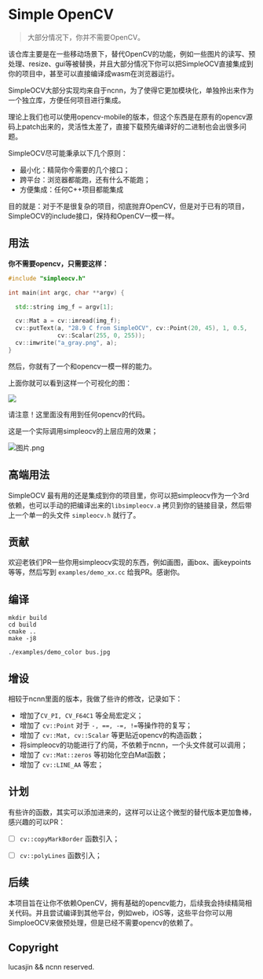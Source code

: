 # Simple OpenCV

> 大部分情况下，你并不需要OpenCV。

该仓库主要是在一些移动场景下，替代OpenCV的功能，例如一些图片的读写、预处理、resize、gui等被替换，并且大部分情况下你可以把SimpleOCV直接集成到你的项目中，甚至可以直接编译成wasm在浏览器运行。

SimpleOCV大部分实现均来自于ncnn，为了使得它更加模块化，单独拎出来作为一个独立库，方便任何项目进行集成。

理论上我们也可以使用opencv-mobile的版本，但这个东西是在原有的opencv源码上patch出来的，灵活性太差了，直接下载预先编译好的二进制也会出很多问题。

SimpleOCV尽可能秉承以下几个原则：

- 最小化：精简你今需要的几个接口；
- 跨平台：浏览器都能跑，还有什么不能跑；
- 方便集成：任何C++项目都能集成

目的就是：对于不是很复杂的项目，彻底抛弃OpenCV，但是对于已有的项目，SimpleOCV的include接口，保持和OpenCV一模一样。


## 用法

**你不需要opencv，只需要这样：**

```c++
#include "simpleocv.h"

int main(int argc, char **argv) {

  std::string img_f = argv[1];

  cv::Mat a = cv::imread(img_f);
  cv::putText(a, "28.9 C from SimpleOCV", cv::Point(20, 45), 1, 0.5,
              cv::Scalar(255, 0, 255));
  cv::imwrite("a_gray.png", a);
}
```

然后，你就有了一个和opencv一模一样的能力。

上面你就可以看到这样一个可视化的图：

![](https://raw.githubusercontent.com/jinfagang/public_images/master/20221221165207.png)

请注意！这里面没有用到任何opencv的代码。

这是一个实际调用simpleocv的上层应用的效果；

![图片.png](https://s2.loli.net/2022/12/22/sMY7iRP4mJGNQKC.png)


## 高端用法

SimpleOCV 最有用的还是集成到你的项目里，你可以把simpleocv作为一个3rd依赖，也可以手动的把编译出来的`libsimpleocv.a` 拷贝到你的链接目录，然后带上一个单一的头文件 `simpleocv.h` 就行了。



## 贡献

欢迎老铁们PR一些你用simpleocv实现的东西，例如画图，画box、画keypoints等等，然后写到 `examples/demo_xx.cc` 给我PR。感谢你。



## 编译

```
mkdir build
cd build
cmake ..
make -j8

./examples/demo_color bus.jpg
```

## 增设

相较于ncnn里面的版本，我做了些许的修改，记录如下：

- 增加了`CV_PI, CV_F64C1` 等全局宏定义；
- 增加了 `cv::Point` 对于 `-, ==, -=, !=`等操作符的复写；
- 增加了 `cv::Mat, cv::Scalar` 等更贴近opencv的构造函数；
- 将simpleocv的功能进行了约简，不依赖于ncnn，一个头文件就可以调用；
- 增加了 `cv::Mat::zeros` 等初始化空白Mat函数；
- 增加了 `cv::LINE_AA` 等宏；


## 计划

有些许的函数，其实可以添加进来的，这样可以让这个微型的替代版本更加鲁棒，感兴趣的可以PR：

- [ ] `cv::copyMarkBorder` 函数引入；
- [ ] `cv::polyLines` 函数引入；


## 后续

本项目旨在让你不依赖OpenCV，拥有基础的opencv能力，后续我会持续精简相关代码。并且尝试编译到其他平台，例如web，iOS等，这些平台你可以用SimploeOCV来做预处理，但是已经不需要opencv的依赖了。



## Copyright

lucasjin && ncnn reserved.

